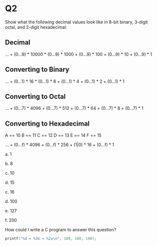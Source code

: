 # Q2

Show what the following decimal values look like in 8-bit binary, 3-digit octal, and 2-digit hexadecimal:

## Decimal

... + (0...9) * 10000 * (0...9) * 1000 + (0...9) * 100 + (0...9) * 10 + (0...9) * 1


## Converting to Binary

... + (0...1) * 16 * (0...1) * 8 + (0...1) * 4 + (0...1) * 2 + (0...1) * 1


## Converting to Octal

... + (0...7) * 4096 + (0...7) * 512 + (0...7) * 64 + (0...7) * 8 + (0...7) * 1


## Converting to Hexadecimal

A == 10
B == 11
C == 12
D == 13
E == 14
F == 15

... + (0...f) * 4096 + (0...f) * 256 + (1|0) * 16 + (0...f) * 1


a. 1


b. 8


c. 10


d. 15


c. 16


d. 100


e. 127


f. 200


How could I write a C program to answer this question?

```c
printf("%d = %3o = %2x\n", 100, 100, 100);
```
